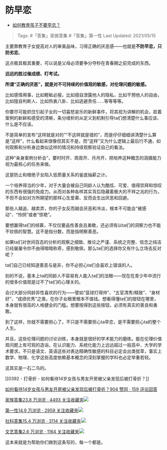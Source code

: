 # 防早恋

- [如何教育孩子不要早恋？](https://www.zhihu.com/question/20767915/answer/1883107152)

>Tags: #「答集」家族答集  #「答集」第一性
>Last Updated: 2021/05/15

主要靠教育子女提高对人的审美品味，习得正确的厌恶感——也就是**不防早恋，只防劣恋**。

这点极其极其重要，可以说是父母必须要争分夺秒在青春期之前完成的东西。

**远远的胜过催成绩、盯考试。**

**所谓“正确的厌恶”，就是对不可持续的价值观的敏感，对伦理问题的敏感。**

比如感情用事，比如睚眦必报，比如擅自泄露他人的隐私，比如干预他人的自由，比如擅自判断人、比如热衷八卦、比如逃避责任……等等等等。

你要尽可能抓住引起子女的一切喜怒哀乐的新鲜事件，将其视为讲解的机会，趁着案例的新鲜和感受的清晰，条分缕析的从定义到机制引导ta们想清楚什么事应该、什么是不应该。

不是简单的宣布“这样就是对的”“不这样就是错的”，而是仔仔细细讲清楚什么算是“这样”，什么看起来很像但其实不是，而“这样”又为什么逻辑上最后行不通，如何观察和分析身边类似这样的情况和持续观察验证自己的看法。

这种“亲身案例分析会”，要时时开、周周开、月月开，把培养这种概念的涵摄能力视为最核心的任务来做。

这是防止和根绝子女陷入低质量关系的釜底抽薪之计。

一个培养得当的少年，对于大量会被自己同龄人认为酷炫、可爱、值得崇拜和惊叹的东西有很强的免疫力。从而对各种各样其实背后隐藏着极大的不祥之兆的行为，不但不会如对方所期望的那样心生爱慕、反而会生出厌恶和回避。

那些人越追、越卖弄，你的子女反而越会厌恶和冷淡，根本不可能会“被感动”、“怜悯”或者“惊艳”。

要想赢得ta们的倾慕，不仅仅要品性善良且勇敢，还必须有以ta们的洞察力也不能不钦佩的智慧。这不是指分数，而是指明察善恶。

如果ta们对世间百态的分析的观察之细致、推论之严谨、系统之完整、信念之纯洁已经屡屡令你不由得暗暗称奇，感到敬佩，那么ta们的选择你又有什么立场去反对呢？

ta们自己已经知道善恶与是非，你不必担心ta们会喜欢上错误的人。

别的不说，基本上ta的同龄人不容易有人能入ta们的法眼——现在在青少年中流行的很多价值观是过不了ta们的心理关的。

会讨大部分同龄异性喜欢的行为——譬如“篮球打得帅”、“五官清秀/精致”、“身材好”、“成绩优秀”之类，在你子女眼里根本不值钱。想看得懂ta们的按钮在哪里，本身就有很高的人格健全的门槛。想要按得到这些按钮，必须有真实的善良和勇敢。

到了这样，你就不需要担心了。不只是不需要担心ta早恋，是不需要担心ta的整个人生。

并且，这些伦理问题的讨论训练，本身就是很好的学术能力的磨练。能在伦理价值观问题上有可观的造诣，在认识能力、系统化能力上远远超过一般高中、大学的学术要求。不只是语文、英语这些对表达精确性敏感的科目必定会出类拔萃，事实上数学、物理、化学这些高度依赖基本概念的深刻掌握的学科也必定举重若轻。

这其实是一石二鸟的。

[[0392 - 打骨折 - 如何看待14岁女孩与男友开房被父亲发现后被打骨折？]]

[如何看待14岁女孩与男友开房被父亲发现后被打骨折？904 赞同 · 159 评论回答](https://www.zhihu.com/question/266634202/answer/1328875862)

  

[家族答集23.8 万浏览 · 4493 关注收藏夹![](https://pic2.zhimg.com/80/v2-b2918ef3f9c19572ba524ac59316a917_1440w.png)](https://zhihu.com/collection/378738313)

  

[第一性14.9 万浏览 · 2959 关注收藏夹![](https://pic2.zhimg.com/80/v2-b2918ef3f9c19572ba524ac59316a917_1440w.png)](https://zhihu.com/collection/369876193)

  

[社科答集15.4 万浏览 · 3114 关注收藏夹![](https://pic2.zhimg.com/80/v2-b2918ef3f9c19572ba524ac59316a917_1440w.png)](https://zhihu.com/collection/304176992)

  

[文艺答集2.6 万浏览 · 1164 关注收藏夹![](https://pic2.zhimg.com/80/v2-b2918ef3f9c19572ba524ac59316a917_1440w.png)](https://zhihu.com/collection/304177043)

这本来就是为帮助你们做到这条写的，每一个都是。